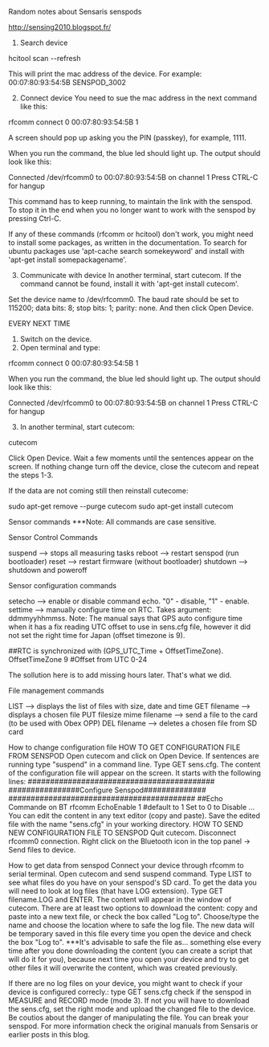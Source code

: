Random notes about Sensaris senspods

http://sensing2010.blogspot.fr/

1. Search device

hcitool scan --refresh

This will print the mac address of the device. For example:
00:07:80:93:54:5B SENSPOD_3002

2. Connect device
You need to sue the mac address in the next command like this:

rfcomm connect 0 00:07:80:93:54:5B 1 

A screen should pop up asking you the PIN (passkey), for example, 1111.

When you run the command, the blue led should light up. The output should look like this:

Connected /dev/rfcomm0 to 00:07:80:93:54:5B on channel 1
Press CTRL-C for hangup

This command has to keep running, to maintain the link with the senspod. To stop it in the end when you no longer want to work with the senspod by pressing Ctrl-C.

If any of these commands (rfcomm or hcitool) don't work, you might need to install some packages, as written in the documentation. To search for ubuntu packages use 'apt-cache search somekeyword' and install with 'apt-get install somepackagename'.

3. Communicate with device
In another terminal, start cutecom. If the command cannot be found, install it with 'apt-get install cutecom'.

Set the device name to /dev/rfcomm0.
The baud rate should be set to 115200;
data bits: 8;
stop bits: 1;
parity: none.
And then click Open Device.

EVERY NEXT TIME

1. Switch on the device.
2. Open terminal and type:

rfcomm connect 0 00:07:80:93:54:5B 1

When you run the command, the blue led should light up. The output should look like this:

Connected /dev/rfcomm0 to 00:07:80:93:54:5B on channel 1
Press CTRL-C for hangup

3. In another terminal, start cutecom:

cutecom

Click Open Device. Wait a few moments until the sentences appear on the screen. If nothing change turn off the device, close the cutecom and repeat the steps 1-3.

If the data are not coming still then reinstall cutecome:

sudo apt-get remove --purge cutecom
sudo apt-get install cutecom

Sensor commands
***Note: All commands are case sensitive.

Sensor Control Commands

suspend --> stops all measuring tasks
reboot --> restart senspod (run bootloader)
reset --> restart firmware (without bootloader)
shutdown --> shutdown and poweroff

Sensor configuration commands

setecho --> enable or disable command echo. "0" - disable, "1" - enable.
settime --> manually configure time on RTC. Takes argument: ddmmyyhhmmss.
Note: The manual says that GPS auto configure time when it has a fix reading UTC offset to use in sens.cfg file, however it did not set the right time for Japan (offset timezone is 9).

##RTC is synchronized with (GPS_UTC_Time + OffsetTimeZone).
OffsetTimeZone 9 #Offset from UTC 0-24

The sollution here is to add missing hours later. That's what we did.

File management commands

LIST --> displays the list of files with size, date and time
GET filename --> displays a chosen file
PUT filesize mime filename --> send a file to the card (to be used with Obex OPP)
DEL filename --> deletes a chosen file from SD card

How to change configuration file
HOW TO GET CONFIGURATION FILE FROM SENSPOD 
Open cutecom and click on Open Device.
If sentences are running type "suspend" in a command line.
Type GET sens.cfg. The content of the configuration file will appear on the screen. It starts with the following lines:
##########################################
################Configure Senspod##############
##########################################
##Echo Commande on BT rfcomm
EchoEnable 1 #default to 1 Set to 0 to Disable
...
You can edit the content in any text editor (copy and paste).
Save the edited file with the name "sens.cfg" in your working directory.
HOW TO SEND NEW CONFIGURATION FILE TO SENSPOD 
Quit cutecom.
Disconnect rfcomm0 connection.
Right click on the Bluetooth icon in the top panel -> Send files to device.

How to get data from senspod
Connect your device through rfcomm to serial terminal.
Open cutecom and send suspend command.
Type LIST to see what files do you have on your senspod's SD card.
To get the data you will need to look at log files (that have LOG extension). Type GET filename.LOG and ENTER. The content will appear in the window of cutecom.
There are at least two options to download the content:
copy and paste into a new text file, or
check the box called "Log to". Choose/type the name and choose the location where to safe the log file. The new data will be temporary saved in this file every time you open the device and check the box "Log to".
***It's advisable to safe the file as... something else every time after you done downloading the content (you can create a script that will do it for you), because next time you open your device and try to get other files it will overwrite the content, which was created previously.

If there are no log files on your device, you might want to check if your device is configured correcly.:
type GET sens.cfg
check if the senspod in MEASURE and RECORD mode (mode 3).
If not you will have to download the sens.cfg, set the right mode and upload the changed file to the device. Be coutios about the danger of manipulating the file. You can break your senspod. For more information check the original manuals from Sensaris or earlier posts in this blog.
